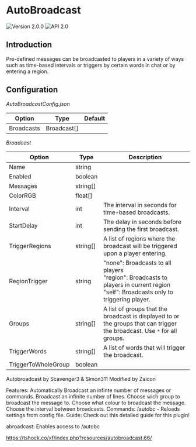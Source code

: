 # AutoBroadcast
![Version 2.0.0](https://img.shields.io/badge/Version-2.0.0-blue.svg)
![API 2.0](https://img.shields.io/badge/API-2.0-green.svg)

Introduction
-----
Pre-defined messages can be broadcasted to players in a variety of ways such as time-based intervals or triggers by certain words in chat or by entering a region.

Configuration
-----
_AutoBroadcastConfig.json_

| Option | Type | Default |
|---|---|---|
| Broadcasts | Broadcast[] | |

_Broadcast_

| Option | Type | Description |
|---|---|---|
| Name | string | |
| Enabled | boolean | |
| Messages | string[] | |
| ColorRGB | float[] | |
| Interval | int | The interval in seconds for time-based broadcasts. |
| StartDelay | int | The delay in seconds before sending the first broadcast. |
| TriggerRegions | string[] | A list of regions where the broadcast will be triggered upon a player entering. |
| RegionTrigger | string | "none": Broadcasts to all players<br />"region": Broadcasts to players in current region<br />"self": Broadcasts only to triggering player. |
| Groups | string[] | A list of groups that the broadcast is displayed to or the groups that can trigger the broadcast. Use `*` for all groups. | 
| TriggerWords | string[] | A list of words that will trigger the broadcast. |
| TriggerToWholeGroup | boolean | |

Autobroadcast
by Scavenger3 & Simon311
Modified by Zaicon​

Features:
Automatically Broadcast an infinte number of messages or commands.
Broadcast an infinite number of lines.
Choose wich group to broadcast the message to.
Choose what colour to broadcast the message.
Choose the interval between broadcasts.
Commands:
/autobc - Reloads settings from config file.
Guide:
Check out this detailed guide for this plugin!​

abroadcast: Enables access to /autobc 

https://tshock.co/xf/index.php?resources/autobroadcast.66/
